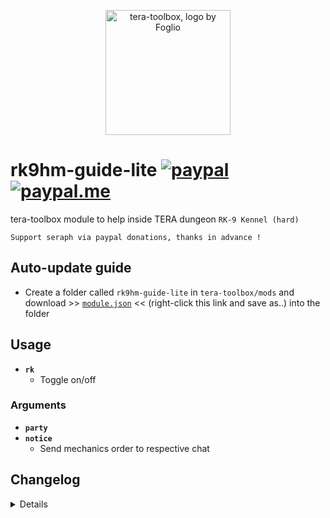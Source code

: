 <p align="center">
<a href="#">
<img src="https://github.com/seraphinush-gaming/pastebin/blob/master/logo_ttb_trans.png?raw=true" width="200" height="200" alt="tera-toolbox, logo by Foglio" />
</a>
</p>

# rk9hm-guide-lite [![paypal](https://img.shields.io/badge/paypal-donate-333333.svg?colorA=253B80&colorB=333333)](https://www.paypal.com/cgi-bin/webscr?cmd=_s-xclick&hosted_button_id=B7QQJZV9L5P2J&source=url) [![paypal.me](https://img.shields.io/badge/paypal.me-donate-333333.svg?colorA=169BD7&colorB=333333)](https://www.paypal.me/seraphinush)
tera-toolbox module to help inside TERA dungeon `RK-9 Kennel (hard)`
```
Support seraph via paypal donations, thanks in advance !
```

## Auto-update guide
- Create a folder called `rk9hm-guide-lite` in `tera-toolbox/mods` and download >> [`module.json`](https://raw.githubusercontent.com/seraphinush-gaming/rkhm9-guide-lite/master/module.json) << (right-click this link and save as..) into the folder

## Usage
- __`rk`__
  - Toggle on/off
### Arguments
- __`party`__
- __`notice`__
  - Send mechanics order to respective chat

## Changelog
<details>

    1.00
    - Initial online commit

</details>
